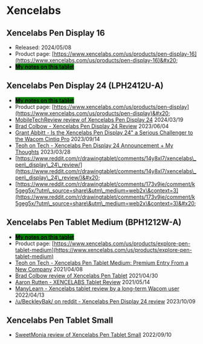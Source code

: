 # Xencelabs

## Xencelabs Pen Display 16&#x20;

* Released: 2024/05/08
* Product page: [https://www.xencelabs.com/us/products/pen-display-16](https://www.xencelabs.com/us/products/pen-display-16)&#x20;
* [<mark style="background-color:green;">**My notes on this tablet**</mark>](7p-notes-xencelabs-pen-display-16-lph1612u-a.md)   &#x20;

## Xencelabs Pen Display 24 (LPH2412U-A)

* [<mark style="background-color:green;">**My notes on this tablet**</mark>](7p-notes-xencelabs-pen-display-24.md)
* Product page: [https://www.xencelabs.com/us/products/pen-display](https://www.xencelabs.com/us/products/pen-display)&#x20;
* [MobileTechReview review of Xencelabs Pen Display 24](https://www.youtube.com/watch?v=o6R07naf2es) 2024/03/19 &#x20;
* [Brad Colbow - Xencelabs Pen Display 24 Review](https://youtu.be/sr76rKKO4iQ) 2023/06/04
* [Grant Abbitt - Is the Xencelabs Pen Display 24" a Serious Challenger to the Wacom Cintiq Pro](https://www.youtube.com/watch?v=Woe0\_XSUtLE) 2023/09/14
* [Teoh on Tech - Xencelabs Pen Display 24 Announcement + My Thoughts](https://www.youtube.com/watch?v=jLEj12-um3A) 2023/03/28
* [https://www.reddit.com/r/drawingtablet/comments/14y8xl7/xencelabs\_pen\_display\_24\_review/](https://www.reddit.com/r/drawingtablet/comments/14y8xl7/xencelabs\_pen\_display\_24\_review/)&#x20;
* [https://www.reddit.com/r/drawingtablet/comments/173v9je/comment/k5geg5x/?utm\_source=share\&utm\_medium=web2x\&context=3](https://www.reddit.com/r/drawingtablet/comments/173v9je/comment/k5geg5x/?utm\_source=share\&utm\_medium=web2x\&context=3)&#x20;

## Xencelabs Pen Tablet Medium (BPH1212W-A)

* [<mark style="background-color:green;">**My notes on this tablet**</mark>](https://docs.thesevenpens.com/drawtab/product-info/xencelabs/7p-notes-xencelabs-medium-pen-tablet)
* Product page: [https://www.xencelabs.com/us/products/explore-pen-tablet-medium](https://www.xencelabs.com/us/products/explore-pen-tablet-medium)
* [Teoh on Tech - Xencelabs Pen Tablet Medium: Premium Entry From a New Company](https://www.youtube.com/watch?v=Vrwifey6168) 2021/04/08
* [Brad Colbow review of Xencelabs Pen Tablet](https://www.youtube.com/watch?v=d3vIa8cBzwI) 2021/04/30
* [Aaron Rutten - XENCELABS Tablet Review](https://www.youtube.com/watch?v=4m2yqJ3wFgI) 2021/05/14&#x20;
* [ManyLearn - Xencelabs tablet review by a long-term Wacom user](https://www.youtube.com/watch?v=uS63-2e32i8) 2022/04/13
* [/u/BeckleyBak/ on reddit - Xencelabs Pen Display 24 review](https://www.reddit.com/r/drawingtablet/comments/173v9je/xencelabs\_pen\_display\_24\_review/) 2023/10/09

## Xencelabs Pen Tablet Small&#x20;

* [SweetMonia review of Xencelabs Pen Tablet Small](https://sweetmonia.com/Sweet-Drawing-Blog/xencelabs-small-tablet-review-a-professional-graphics-tablet-low-iaf-elegant-design/) 2022/09/10&#x20;
